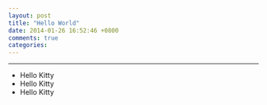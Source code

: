 ```yaml
---
layout: post
title: "Hello World"
date: 2014-01-26 16:52:46 +0800
comments: true
categories: 
---
```

***
- Hello Kitty
- Hello Kitty
- Hello Kitty

